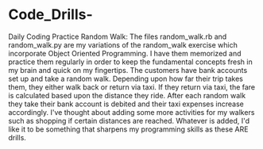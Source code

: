 # Code_Drills-
Daily Coding Practice
Random Walk: The files random_walk.rb and random_walk.py are my variations of the random_walk exercise which incorporate Object Oriented Programming. I have them memorized and practice them regularly in order to keep the fundamental concepts fresh in my brain and quick on my fingertips. The customers have bank accounts set up and take a random walk. Depending upon how far their trip takes them, they either walk back or return via taxi. If they return via taxi, the fare is calculated based upon the distance they ride. After each random walk they take their bank account is debited and their taxi expenses increase accordingly. I've thought about adding some more activities for my walkers such as shopping if certain distances are reached. Whatever is added, I'd like it to be something that sharpens my programming skills as these ARE drills. 

